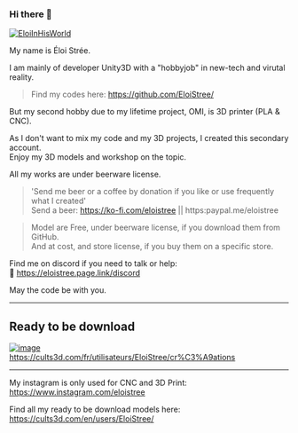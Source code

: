 ### Hi there 👋
  
  [![EloiInHisWorld](https://user-images.githubusercontent.com/20149493/120363687-b80fd000-c30c-11eb-8b1f-848e74e308ec.png)]([https://user-images.githubusercontent.com/20149493/120363687-b80fd000-c30c-11eb-8b1f-848e74e308ec.png](https://github.com/EloiStree/))
  
My name is Éloi Strée.  

  
I am mainly of developer Unity3D with a "hobbyjob" in new-tech and virutal reality.   
> Find my codes here: https://github.com/EloiStree/  
  
But my second hobby due to my lifetime project, OMI, is 3D printer (PLA & CNC).     

 
As I don't want to mix my code and my 3D projects, I created this secondary account.  
Enjoy my 3D models and workshop on the topic.  

All my works are under beerware license.  
> 'Send me beer or a coffee by donation if you like or use frequently what I created'  
Send a beer: https://ko-fi.com/eloistree ||  https:paypal.me/eloistree  

> Model are Free, under beerware license, if you download them from GitHub.  
> And at cost, and store license, if you buy them on a specific store.   



Find me on discord if you need to talk or help:  
💬 https://eloistree.page.link/discord  

  
May the code be with you.



------------

## Ready to be download

[![image](https://user-images.githubusercontent.com/106495897/171505005-6b540b10-b42e-40c1-951b-5f21eb342ba2.png)](https://cults3d.com/fr/utilisateurs/EloiStree/cr%C3%A9ations)  
https://cults3d.com/fr/utilisateurs/EloiStree/cr%C3%A9ations




-------------------

My instagram is only used for CNC and 3D Print:
https://www.instagram.com/eloistree

Find all my ready to be download models here:
https://cults3d.com/en/users/EloiStree/
